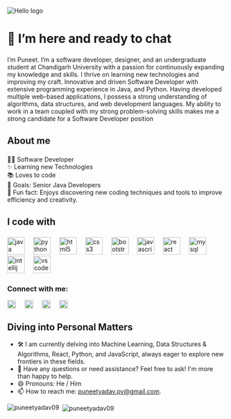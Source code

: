 ![Hello logo](https://camo.githubusercontent.com/82e15927fe3a779d5bb243ed93d85f49768667c7251d713991e67888e522f207/68747470733a2f2f63617073756c652d72656e6465722e76657263656c2e6170702f6170693f747970653d776176696e6726636f6c6f723d6772616469656e7426746578743d48656c6c6f21266865696768743d3130302673656374696f6e3d686561646572)


<h1 align="left">👋 I’m here and ready to chat</h1>

###

<p align="left">I’m Puneet. I’m a software developer, designer, and an undergraduate student at Chandigarh University with a passion for continuously expanding my knowledge and skills. I thrive on learning new technologies and improving my craft. Innovative and driven Software Developer with extensive programming experience in Java, and Python. Having developed multiple web-based applications, I possess a strong understanding of algorithms, data structures, and web development languages. My ability to work in a team coupled with my strong problem-solving skills makes me a strong candidate for a Software Developer position</p>

###

<h2 align="left">About me</h2>

###

<p align="left">👨‍💻 Software Developer<br>✨ Learning new Technologies<br>📚 Loves to code<br>🎯 Goals: Senior Java Developers<br>🎲 Fun fact: Enjoys discovering new coding techniques and tools to improve efficiency and creativity.</p>

###

<h2 align="left">I code with</h2>

###

<div align="left">
  <img src="https://cdn.jsdelivr.net/gh/devicons/devicon/icons/java/java-original.svg" height="40" alt="java logo"  />
  <img width="12" />
  <img src="https://cdn.jsdelivr.net/gh/devicons/devicon/icons/python/python-original.svg" height="40" alt="python logo"  />
  <img width="12" />
  <img src="https://cdn.jsdelivr.net/gh/devicons/devicon/icons/html5/html5-original.svg" height="40" alt="html5 logo"  />
  <img width="12" />
  <img src="https://cdn.jsdelivr.net/gh/devicons/devicon/icons/css3/css3-original.svg" height="40" alt="css3 logo"  />
  <img width="12" />
  <img src="https://cdn.jsdelivr.net/gh/devicons/devicon/icons/bootstrap/bootstrap-original.svg" height="40" alt="bootstrap logo"  />
  <img width="12" />
  <img src="https://cdn.jsdelivr.net/gh/devicons/devicon/icons/javascript/javascript-original.svg" height="40" alt="javascript logo"  />
  <img width="12" />
  <img src="https://cdn.jsdelivr.net/gh/devicons/devicon/icons/react/react-original.svg" height="40" alt="react logo"  />
  <img width="12" />
  <img src="https://cdn.jsdelivr.net/gh/devicons/devicon/icons/mysql/mysql-original.svg" height="40" alt="mysql logo"  />
  <img width="12" />
  <img src="https://cdn.jsdelivr.net/gh/devicons/devicon/icons/intellij/intellij-original.svg" height="40" alt="intellij logo"  />
  <img width="12" />
  <img src="https://cdn.jsdelivr.net/gh/devicons/devicon/icons/vscode/vscode-original.svg" height="40" alt="vscode logo"  />
</div>


<h3 align="left">Connect with me:</h3>
<p align="left">
<a href="https://linkedin.com/in/puneetyadav09" target="blank"><img align="center" src="https://raw.githubusercontent.com/rahuldkjain/github-profile-readme-generator/master/src/images/icons/Social/linked-in-alt.svg" alt="puneetyadav09" height="20" width="20" /></a>
  <img width="12" />
<a href="https://instagram.com/yadav_puneet_009" target="blank"><img align="center" src="https://raw.githubusercontent.com/rahuldkjain/github-profile-readme-generator/master/src/images/icons/Social/instagram.svg" alt="yadav_puneet_009" height="20" width="20" /></a>
  <img width="12" />
<a href="https://www.leetcode.com/puneet932004" target="blank"><img align="center" src="https://raw.githubusercontent.com/rahuldkjain/github-profile-readme-generator/master/src/images/icons/Social/leet-code.svg" alt="puneet932004" height="20" width="20" /></a>
  <img width="12" />
<a href="https://auth.geeksforgeeks.org/user/puneet932004" target="blank"><img align="center" src="https://raw.githubusercontent.com/rahuldkjain/github-profile-readme-generator/master/src/images/icons/Social/geeks-for-geeks.svg" alt="puneet932004" height="20" width="20" /></a>
</p>


###

## Diving into Personal Matters
+ 🛠   I am currently delving into Machine Learning, Data Structures & Algorithms, React, Python, and JavaScript, always eager to explore new frontiers in these fields.
+ 💬   Have any questions or need assistance? Feel free to ask! I'm more than happy to help.
+ 😄  Pronouns: He / Him
+ 📫   How to reach me: puneetyadav.pv@gmail.com.

<p><img align="left" src="https://github-readme-stats.vercel.app/api/top-langs?username=puneetyadav09&show_icons=true&locale=en&layout=compact" alt="puneetyadav09" /></p>

<p>&nbsp;<img align="center" src="https://github-readme-stats.vercel.app/api?username=puneetyadav09&show_icons=true&locale=en" alt="puneetyadav09" /></p>
